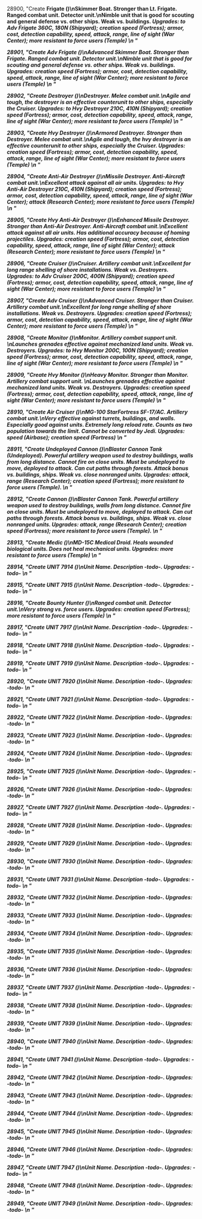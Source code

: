 ﻿28900, "Create <b>Frigate<b> (<cost>)\n<b>Skimmer Boat<b>. Stronger than Lt. Frigate. Ranged combat unit. Detector unit.\nNimble unit that is good for scouting and general defense vs. other ships.  Weak vs. buildings.<i> Upgrades: to Adv Frigate 360C, 180N (Shipyard); creation speed (Fortress); armor, cost, detection capability, speed, attack, range, line of sight (War Center); more resistant to force users (Temple)<i> \n<hp> <attack> <armor> <piercearmor> <range>"

28901, "Create <b>Adv Frigate<b> (<cost>)\n<b>Advanced Skimmer Boat<b>. Stronger than Frigate. Ranged combat unit. Detector unit.\nNimble unit that is good for scouting and general defense vs. other ships.  Weak vs. buildings.<i> Upgrades: creation speed (Fortress); armor, cost, detection capability, speed, attack, range, line of sight (War Center); more resistant to force users (Temple)<i> \n<hp> <attack> <armor> <piercearmor> <range>"

28902, "Create <b>Destroyer<b> (<cost>)\n<b>Destroyer<b>. Melee combat unit.\nAgile and tough, the destroyer is an effective counterunit to other ships, especially the Cruiser.<i> Upgrades: to Hvy Destroyer 210C, 410N (Shipyard); creation speed (Fortress); armor, cost, detection capability, speed, attack, range, line of sight (War Center); more resistant to force users (Temple)<i> \n<hp> <attack> <armor> <piercearmor> <range>"

28903, "Create <b>Hvy Destroyer<b> (<cost>)\n<b>Armored Destroyer<b>. Stronger than Destroyer. Melee combat unit.\nAgile and tough, the hvy destroyer is an effective counterunit to other ships, especially the Cruiser.<i> Upgrades: creation speed (Fortress); armor, cost, detection capability, speed, attack, range, line of sight (War Center); more resistant to force users (Temple)<i> \n<hp> <attack> <armor> <piercearmor> <range>"

28904, "Create <b>Anti-Air Destroyer<b> (<cost>)\n<b>Missile Destroyer<b>. Anti-Aircraft combat unit.\nExcellent attack against all air units.<i> Upgrades: to Hvy Anti-Air Destroyer 210C, 410N (Shipyard); creation speed (Fortress); armor, cost, detection capability, speed, attack, range, line of sight (War Center); attack (Research Center); more resistant to force users (Temple)<i> \n<hp> <attack> <armor> <piercearmor> <range>"

28905, "Create <b>Hvy Anti-Air Destroyer<b> (<cost>)\n<b>Enhanced Missile Destroyer<b>. Stronger than Anti-Air Destroyer. Anti-Aircraft combat unit.\nExcellent attack against all air units.  Has additional accuracy because of homing projectiles.<i> Upgrades: creation speed (Fortress); armor, cost, detection capability, speed, attack, range, line of sight (War Center); attack (Research Center); more resistant to force users (Temple)<i> \n<hp> <attack> <armor> <piercearmor> <range>"

28906, "Create <b>Cruiser<b> (<cost>)\n<b>Cruiser<b>. Artillery combat unit.\nExcellent for long range shelling of shore installations. Weak vs. Destroyers.<i> Upgrades: to Adv Cruiser 200C, 400N (Shipyard); creation speed (Fortress); armor, cost, detection capability, speed, attack, range, line of sight (War Center); more resistant to force users (Temple)<i> \n<hp> <attack> <armor> <piercearmor> <range>"

28907, "Create <b>Adv Cruiser<b> (<cost>)\n<b>Advanced Cruiser<b>. Stronger than Cruiser. Artillery combat unit.\nExcellent for long range shelling of shore installations. Weak vs. Destroyers.<i> Upgrades: creation speed (Fortress); armor, cost, detection capability, speed, attack, range, line of sight (War Center); more resistant to force users (Temple)<i> \n<hp> <attack> <armor> <piercearmor> <range>"

28908, "Create <b>Monitor<b> (<cost>)\n<b>Monitor<b>. Artillery combat support unit. \nLaunches grenades effective against mechanized land units. Weak vs. Destroyers.<i> Upgrades: to Hvy Monitor 200C, 100N (Shipyard); creation speed (Fortress); armor, cost, detection capability, speed, attack, range, line of sight (War Center); more resistant to force users (Temple)<i> \n<hp> <attack> <armor> <piercearmor> <range>"

28909, "Create <b>Hvy Monitor<b> (<cost>)\n<b>Heavy Monitor<b>. Stronger than Monitor. Artillery combat support unit. \nLaunches grenades effective against mechanized land units. Weak vs. Destroyers.<i> Upgrades: creation speed (Fortress); armor, cost, detection capability, speed, attack, range, line of sight (War Center); more resistant to force users (Temple)<i> \n<hp> <attack> <armor> <piercearmor> <range>"

28910, "Create <b>Air Cruiser<b> (<cost>)\n<b>MG-100 StarFortress SF-17/AC<b>. Artillery combat unit.\nVery effective against turrets, buildings, and walls. Especially good against units. Extremely long reload rate. Counts as two population towards the limit. Cannot be converted by Jedi.<i> Upgrades: speed (Airbase); creation speed (Fortress)<i> \n<hp> <attack> <armor> <piercearmor> <range>"

28911, "Create <b>Undeployed Cannon<b> (<cost>)\n<b>Blaster Cannon Tank (Undeployed)<b>. Powerful artillery weapon used to destroy buildings, walls from long distance. Cannot fire on close units. Must be undeployed to move, deployed to attack. Can cut paths through forests. Attack bonus vs. buildings, ships. Weak vs. close nonranged units. <i> Upgrades: attack, range (Research Center); creation speed (Fortress); more resistant to force users (Temple).<i> \n<hp> <attack> <armor> <piercearmor> <range>"

28912, "Create <b>Cannon<b> (<cost>)\n<b>Blaster Cannon Tank<b>. Powerful artillery weapon used to destroy buildings, walls from long distance. Cannot fire on close units. Must be undeployed to move, deployed to attack. Can cut paths through forests. Attack bonus vs. buildings, ships. Weak vs. close nonranged units. <i> Upgrades: attack, range (Research Center); creation speed (Fortress); more resistant to force users (Temple).<i> \n<hp> <attack> <armor> <piercearmor> <range>"

28913, "Create <b>Medic<b> (<cost>)\n<b>MD-15C Medical Droid<b>. Heals wounded biological units. Does not heal mechanical units.<i> Upgrades: more resistant to force users (Temple)<i> \n<hp> <attack> <armor> <piercearmor> <range>"

28914, "Create <b>UNIT 7914<b> (<cost>)\n<b>Unit Name<b>. Description -todo-.<i> Upgrades: -todo-<i> \n<hp> <attack> <armor> <piercearmor> <range>"

28915, "Create <b>UNIT 7915<b> (<cost>)\n<b>Unit Name<b>. Description -todo-.<i> Upgrades: -todo-<i> \n<hp> <attack> <armor> <piercearmor> <range>"

28916, "Create <b>Bounty Hunter<b> (<cost>)\nRanged combat unit. Detector unit.\nVery strong vs. force users.<i> Upgrades: creation speed (Fortress); more resistant to force users (Temple)<i> \n<hp> <attack> <armor> <piercearmor> <range>"

28917, "Create <b>UNIT 7917<b> (<cost>)\n<b>Unit Name<b>. Description -todo-.<i> Upgrades: -todo-<i> \n<hp> <attack> <armor> <piercearmor> <range>"

28918, "Create <b>UNIT 7918<b> (<cost>)\n<b>Unit Name<b>. Description -todo-.<i> Upgrades: -todo-<i> \n<hp> <attack> <armor> <piercearmor> <range>"

28919, "Create <b>UNIT 7919<b> (<cost>)\n<b>Unit Name<b>. Description -todo-.<i> Upgrades: -todo-<i> \n<hp> <attack> <armor> <piercearmor> <range>"

28920, "Create <b>UNIT 7920<b> (<cost>)\n<b>Unit Name<b>. Description -todo-.<i> Upgrades: -todo-<i> \n<hp> <attack> <armor> <piercearmor> <range>"

28921, "Create <b>UNIT 7921<b> (<cost>)\n<b>Unit Name<b>. Description -todo-.<i> Upgrades: -todo-<i> \n<hp> <attack> <armor> <piercearmor> <range>"

28922, "Create <b>UNIT 7922<b> (<cost>)\n<b>Unit Name<b>. Description -todo-.<i> Upgrades: -todo-<i> \n<hp> <attack> <armor> <piercearmor> <range>"

28923, "Create <b>UNIT 7923<b> (<cost>)\n<b>Unit Name<b>. Description -todo-.<i> Upgrades: -todo-<i> \n<hp> <attack> <armor> <piercearmor> <range>"

28924, "Create <b>UNIT 7924<b> (<cost>)\n<b>Unit Name<b>. Description -todo-.<i> Upgrades: -todo-<i> \n<hp> <attack> <armor> <piercearmor> <range>"

28925, "Create <b>UNIT 7925<b> (<cost>)\n<b>Unit Name<b>. Description -todo-.<i> Upgrades: -todo-<i> \n<hp> <attack> <armor> <piercearmor> <range>"

28926, "Create <b>UNIT 7926<b> (<cost>)\n<b>Unit Name<b>. Description -todo-.<i> Upgrades: -todo-<i> \n<hp> <attack> <armor> <piercearmor> <range>"

28927, "Create <b>UNIT 7927<b> (<cost>)\n<b>Unit Name<b>. Description -todo-.<i> Upgrades: -todo-<i> \n<hp> <attack> <armor> <piercearmor> <range>"

28928, "Create <b>UNIT 7928<b> (<cost>)\n<b>Unit Name<b>. Description -todo-.<i> Upgrades: -todo-<i> \n<hp> <attack> <armor> <piercearmor> <range>"

28929, "Create <b>UNIT 7929<b> (<cost>)\n<b>Unit Name<b>. Description -todo-.<i> Upgrades: -todo-<i> \n<hp> <attack> <armor> <piercearmor> <range>"

28930, "Create <b>UNIT 7930<b> (<cost>)\n<b>Unit Name<b>. Description -todo-.<i> Upgrades: -todo-<i> \n<hp> <attack> <armor> <piercearmor> <range>"

28931, "Create <b>UNIT 7931<b> (<cost>)\n<b>Unit Name<b>. Description -todo-.<i> Upgrades: -todo-<i> \n<hp> <attack> <armor> <piercearmor> <range>"

28932, "Create <b>UNIT 7932<b> (<cost>)\n<b>Unit Name<b>. Description -todo-.<i> Upgrades: -todo-<i> \n<hp> <attack> <armor> <piercearmor> <range>"

28933, "Create <b>UNIT 7933<b> (<cost>)\n<b>Unit Name<b>. Description -todo-.<i> Upgrades: -todo-<i> \n<hp> <attack> <armor> <piercearmor> <range>"

28934, "Create <b>UNIT 7934<b> (<cost>)\n<b>Unit Name<b>. Description -todo-.<i> Upgrades: -todo-<i> \n<hp> <attack> <armor> <piercearmor> <range>"

28935, "Create <b>UNIT 7935<b> (<cost>)\n<b>Unit Name<b>. Description -todo-.<i> Upgrades: -todo-<i> \n<hp> <attack> <armor> <piercearmor> <range>"

28936, "Create <b>UNIT 7936<b> (<cost>)\n<b>Unit Name<b>. Description -todo-.<i> Upgrades: -todo-<i> \n<hp> <attack> <armor> <piercearmor> <range>"

28937, "Create <b>UNIT 7937<b> (<cost>)\n<b>Unit Name<b>. Description -todo-.<i> Upgrades: -todo-<i> \n<hp> <attack> <armor> <piercearmor> <range>"

28938, "Create <b>UNIT 7938<b> (<cost>)\n<b>Unit Name<b>. Description -todo-.<i> Upgrades: -todo-<i> \n<hp> <attack> <armor> <piercearmor> <range>"

28939, "Create <b>UNIT 7939<b> (<cost>)\n<b>Unit Name<b>. Description -todo-.<i> Upgrades: -todo-<i> \n<hp> <attack> <armor> <piercearmor> <range>"

28940, "Create <b>UNIT 7940<b> (<cost>)\n<b>Unit Name<b>. Description -todo-.<i> Upgrades: -todo-<i> \n<hp> <attack> <armor> <piercearmor> <range>"

28941, "Create <b>UNIT 7941<b> (<cost>)\n<b>Unit Name<b>. Description -todo-.<i> Upgrades: -todo-<i> \n<hp> <attack> <armor> <piercearmor> <range>"

28942, "Create <b>UNIT 7942<b> (<cost>)\n<b>Unit Name<b>. Description -todo-.<i> Upgrades: -todo-<i> \n<hp> <attack> <armor> <piercearmor> <range>"

28943, "Create <b>UNIT 7943<b> (<cost>)\n<b>Unit Name<b>. Description -todo-.<i> Upgrades: -todo-<i> \n<hp> <attack> <armor> <piercearmor> <range>"

28944, "Create <b>UNIT 7944<b> (<cost>)\n<b>Unit Name<b>. Description -todo-.<i> Upgrades: -todo-<i> \n<hp> <attack> <armor> <piercearmor> <range>"

28945, "Create <b>UNIT 7945<b> (<cost>)\n<b>Unit Name<b>. Description -todo-.<i> Upgrades: -todo-<i> \n<hp> <attack> <armor> <piercearmor> <range>"

28946, "Create <b>UNIT 7946<b> (<cost>)\n<b>Unit Name<b>. Description -todo-.<i> Upgrades: -todo-<i> \n<hp> <attack> <armor> <piercearmor> <range>"

28947, "Create <b>UNIT 7947<b> (<cost>)\n<b>Unit Name<b>. Description -todo-.<i> Upgrades: -todo-<i> \n<hp> <attack> <armor> <piercearmor> <range>"

28948, "Create <b>UNIT 7948<b> (<cost>)\n<b>Unit Name<b>. Description -todo-.<i> Upgrades: -todo-<i> \n<hp> <attack> <armor> <piercearmor> <range>"

28949, "Create <b>UNIT 7949<b> (<cost>)\n<b>Unit Name<b>. Description -todo-.<i> Upgrades: -todo-<i> \n<hp> <attack> <armor> <piercearmor> <range>"

